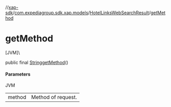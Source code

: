 //[xap-sdk](../../../index.md)/[com.expediagroup.sdk.xap.models](../index.md)/[HotelLinksWebSearchResult](index.md)/[getMethod](get-method.md)

# getMethod

[JVM]\

public final [String](https://docs.oracle.com/javase/8/docs/api/java/lang/String.html)[getMethod](get-method.md)()

#### Parameters

JVM

| | |
|---|---|
| method | Method of request. |
